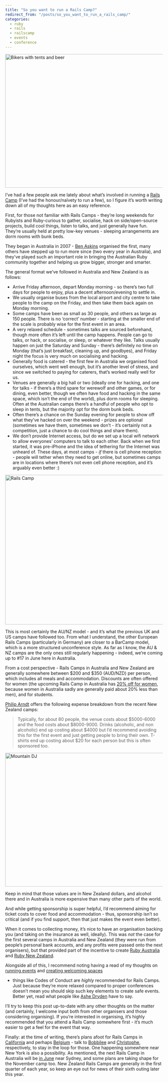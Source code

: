 ```yaml
---
title: "So you want to run a Rails Camp?"
redirect_from: "/posts/so_you_want_to_run_a_rails_camp/"
categories:
  - ruby
  - rails
  - railscamp
  - events
  - conference
---
```

<a href="https://www.flickr.com/photos/dylanfm/4547903353" title="Bikers with tents and beer by Dylan Fogarty-MacDonald, on Flickr"><img src="https://farm5.staticflickr.com/4055/4547903353_57aeb327a7_z.jpg" width="640" height="427" alt="Bikers with tents and beer" class="max-width"></a>

I’ve had a few people ask me lately about what’s involved in running a
[Rails Camp](http://railscamps.com) (I’ve had the honour/naïvety to run
a few), so I figure it’s worth writing down all of my thoughts here as
an easy reference.

First, for those not familiar with Rails Camps - they’re long weekends
for Rubyists and Ruby-curious to gather, socialise, hack on
side/open-source projects, build cool things, listen to talks, and just
generally have fun. They’re usually held at pretty low-key venues -
sleeping arrangements are dorm rooms with bunk beds.

They began in Australia in 2007 - [Ben
Askins](https://twitter.com/genlevel) organised the first, many others
have stepped up to run more since (two every year in Australia), and
they’ve played such an important role in bringing the Australian Ruby
community together and helping us grow bigger, stronger and smarter.

The general format we’ve followed in Australia and New Zealand is as
follows:

-   Arrive Friday afternoon, depart Monday morning - so there’s two full
    days for people to enjoy, plus a decent afternoon/evening to
    settle in.
-   We usually organise buses from the local airport and city centre to
    take people to the camp on the Friday, and then take them back again
    on Monday morning.
-   Some camps have been as small as 30 people, and others as large as
    150 people. There is no ‘correct’ number - starting at the smaller
    end of the scale is probably wise for the first event in an area.
-   A very relaxed schedule - sometimes talks are sourced beforehand,
    though more often it’s left until the camp happens. People can go to
    talks, or hack, or socialise, or sleep, or whatever they like. Talks
    usually happen on just the Saturday and Sunday - there’s definitely
    no time on Monday (that’s just breakfast, cleaning up, and
    goodbyes), and Friday night the focus is very much on socialising
    and hacking.
-   Generally food is catered - the first few in Australia we organised
    food ourselves, which went well enough, but it’s another level of
    stress, and since we switched to paying for caterers, that’s worked
    really well for us.
-   Venues are generally a big hall or two (ideally one for hacking, and
    one for talks - if there’s a third spare for werewolf and other
    games, or for dining, even better, though we often have food and
    hacking in the same space, which isn’t the end of the world), plus
    dorm rooms for sleeping. Often at the Australian camps there’s a
    handful of people who opt to sleep in tents, but the majority opt
    for the dorm bunk beds.
-   Often there’s a chance on the Sunday evening for people to show off
    what they’ve hacked on over the weekend - prizes are optional
    (sometimes we have them, sometimes we don’t - it’s certainly not a
    competition, just a chance to do cool things and share them).
-   We don’t provide Internet access, but do we set up a local wifi
    network to allow everyones’ computers to talk to each other. Back
    when we first started, it was pre-iPhone and the idea of tethering
    for the Internet was unheard of. These days, at most camps - *if*
    there is cell phone reception - people will tether when they need to
    get online, but sometimes camps are in locations where there’s not
    even cell phone reception, and it’s arguably even better :)

<a href="https://www.flickr.com/photos/freelancing_god/5177833186" title="Rails Camp by Pat Allan, on Flickr"><img src="https://farm2.staticflickr.com/1423/5177833186_4cc1ef40af_z.jpg" width="640" height="478" alt="Rails Camp" class="max-width"></a>

This is most certainly the AU/NZ model - and it’s what the previous UK
and US camps have followed too. From what I understand, the other
European Rails Camps (particularly in Germany) are closer to a BarCamp
model, which is a more structured unconference style. As far as I know,
the AU & NZ camps are the only ones still regularly happening - indeed,
we’re coming up to \#17 in June here in Australia.

From a cost perspective - Rails Camps in Australia and New Zealand are
generally somewhere between $200 and $350 (AUD/NZD) per person, which
includes all meals and accommodation. Discounts are often offered for
women (the upcoming Rails Camp in Australia has [20% off for
women](https://twitter.com/railscamp_au/status/575440348094185472),
because women in Australia sadly are generally paid about 20% less than
men), and for students.

[Philip Arndt](https://twitter.com/parndt) offers the following expense
breakdown from the recent New Zealand camps:

> Typically, for about 80 people, the venue costs about $5000-6000 and
> the food costs about $8000-9000. Drinks (alcoholic, and non alcoholic)
> end up costing about $4000 but I’d recommend avoiding this for the
> first event and just getting people to bring their own. T-shirts end
> up costing about $20 for each person but this is often sponsored too.

<a href="https://www.flickr.com/photos/dylanfm/13166600074" title="Mountain DJ by Dylan Fogarty-MacDonald, on Flickr"><img src="https://farm8.staticflickr.com/7187/13166600074_aa52e01f35_z.jpg" width="640" height="427" alt="Mountain DJ" class="max-width"></a>

Keep in mind that those values are in New Zealand dollars, and alcohol
there and in Australia is more expensive than many other parts of the
world.

And while getting sponsorship is super helpful, I’d recommend aiming for
ticket costs to cover food and accommodation - thus, sponsorship isn’t
so critical (and if you find support, then that just makes the event
even better).

When it comes to collecting money, it’s nice to have an organisation
backing you (and taking on the insurance as well, ideally). This was
*not* the case for the first several camps in Australia and New Zealand
(they were run from people’s personal bank accounts, and any profits
were passed onto the next organisers), but that provided part of the
incentive to create [Ruby Australia](http://ruby.org.au) and [Ruby New
Zealand](http://ruby.org.nz).

Alongside all of this, I recommend noting having a read of my thoughts
on [running
events](http://freelancing-gods.com/posts/pats_guide_to_running_events)
and [creating welcoming
spaces](http://freelancing-gods.com/posts/diversity_awareness_and_welcoming_spaces)
- things like Codes of Conduct are *highly* recommended for Rails Camps.
Just because they’re more relaxed compared to proper conferences doesn’t
mean you should skip such key elements to create safe events. Better
yet, read what people like [Ashe
Dryden](http://www.ashedryden.com/blog/codes-of-conduct-101-faq) have to
say.

I’ll try to keep this post up-to-date with any other thoughts on the
matter (and certainly, I welcome input both from other organisers and
those considering organising). If you’re interested in organising, it’s
highly recommended that you attend a Rails Camp somewhere first - it’s
much easier to get a feel for the event that way.

Finally: at the time of writing, there’s plans afoot for Rails Camps in
[California](https://twitter.com/bobbilee19/status/575142920015118337)
and perhaps
[Belgium](https://twitter.com/_toch/status/576358262095921153) - talk to
[Bobbilee](https://twitter.com/bobbilee19) and
[Christophe](https://twitter.com/_toch), respectively, to stay in the
loop for those. One happening somewhere near New York is also a
possibility. As mentioned, the next Rails Camp in Australia will be [in
June](http://railscamp-sydney-2015.ruby.org.au) near Sydney, and some
plans are taking shape for the November camp too. New Zealand Rails
Camps are generally in the first quarter of each year, so keep an eye
out for news of their sixth outing later this year.
